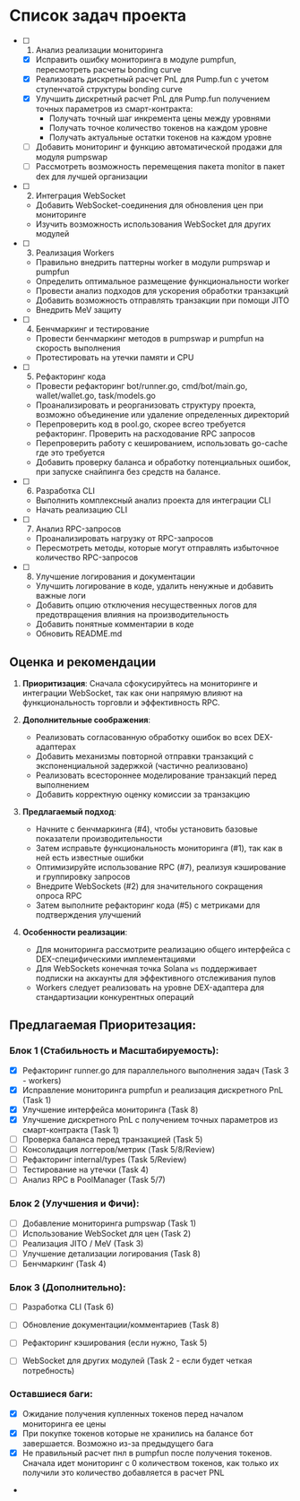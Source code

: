 # Список задач проекта

- [ ] 1. Анализ реализации мониторинга
    - [x] Исправить ошибку мониторинга в модуле pumpfun, пересмотреть расчеты bonding curve
    - [x] Реализовать дискретный расчет PnL для Pump.fun с учетом ступенчатой структуры bonding curve
    - [x] Улучшить дискретный расчет PnL для Pump.fun получением точных параметров из смарт-контракта:
        - Получать точный шаг инкремента цены между уровнями
        - Получать точное количество токенов на каждом уровне
        - Получать актуальные остатки токенов на каждом уровне
    - [ ] Добавить мониторинг и функцию автоматической продажи для модуля pumpswap
    - [ ] Рассмотреть возможность перемещения пакета monitor в пакет dex для лучшей организации

- [ ] 2. Интеграция WebSocket
    - Добавить WebSocket-соединения для обновления цен при мониторинге
    - Изучить возможность использования WebSocket для других модулей

- [ ] 3. Реализация Workers
    - Правильно внедрить паттерны worker в модули pumpswap и pumpfun
    - Определить оптимальное размещение функциональности worker
    - Провести анализ подходов для ускорения обработки транзакций
    - Добавить возможность отправлять транзакции при помощи JITO
    - Внедрить MeV защиту 

- [ ] 4. Бенчмаркинг и тестирование
    - Провести бенчмаркинг методов в pumpswap и pumpfun на скорость выполнения
    - Протестировать на утечки памяти и CPU

- [ ] 5. Рефакторинг кода
    - Провести рефакторинг bot/runner.go, cmd/bot/main.go, wallet/wallet.go, task/models.go
    - Проанализировать и реорганизовать структуру проекта, возможно объединение или удаление определенных директорий
    - Перепроверить код в pool.go, скорее всгео требуется рефакторинг. Проверить на расходование RPC запросов
    - Перепроверить работу с кешированием, использовать go-cache где это требуется
    - Добавить проверку баланса и обработку потенциальных ошибок, при запуске снайпинга без средств на балансе. 

- [ ] 6. Разработка CLI
    - Выполнить комплексный анализ проекта для интеграции CLI
    - Начать реализацию CLI

- [ ] 7. Анализ RPC-запросов
    - Проанализировать нагрузку от RPC-запросов
    - Пересмотреть методы, которые могут отправлять избыточное количество RPC-запросов

- [ ] 8. Улучшение логирования и документации
    - Улучшить логирование в коде, удалить ненужные и добавить важные логи
    - Добавить опцию отключения несущественных логов для предотвращения влияния на производительность
    - Добавить понятные комментарии в коде
    - Обновить README.md

## Оценка и рекомендации

1. **Приоритизация**: Сначала сфокусируйтесь на мониторинге и интеграции WebSocket, так как они напрямую влияют на функциональность торговли и эффективность RPC.

2. **Дополнительные соображения**:
    - Реализовать согласованную обработку ошибок во всех DEX-адаптерах
    - Добавить механизмы повторной отправки транзакций с экспоненциальной задержкой (частично реализовано)
    - Реализовать всестороннее моделирование транзакций перед выполнением
    - Добавить корректную оценку комиссии за транзакцию

3. **Предлагаемый подход**:
    - Начните с бенчмаркинга (#4), чтобы установить базовые показатели производительности
    - Затем исправьте функциональность мониторинга (#1), так как в ней есть известные ошибки
    - Оптимизируйте использование RPC (#7), реализуя кэширование и группировку запросов
    - Внедрите WebSockets (#2) для значительного сокращения опроса RPC
    - Затем выполните рефакторинг кода (#5) с метриками для подтверждения улучшений

4. **Особенности реализации**:
    - Для мониторинга рассмотрите реализацию общего интерфейса с DEX-специфическими имплементациями
    - Для WebSockets конечная точка Solana `ws` поддерживает подписки на аккаунты для эффективного отслеживания пулов
    - Workers следует реализовать на уровне DEX-адаптера для стандартизации конкурентных операций


## Предлагаемая Приоритезация:

### Блок 1 (Стабильность и Масштабируемость):
- [x] Рефакторинг runner.go для параллельного выполнения задач (Task 3 - workers) 
- [x] Исправление мониторинга pumpfun и реализация дискретного PnL (Task 1)
- [x] Улучшение интерфейса мониторинга (Task 8)
- [x] Улучшение дискретного PnL с получением точных параметров из смарт-контракта (Task 1)
- [ ] Проверка баланса перед транзакцией (Task 5)
- [ ] Консолидация логгеров/метрик (Task 5/8/Review)
- [ ] Рефакторинг internal/types (Task 5/Review)
- [ ] Тестирование на утечки (Task 4)
- [ ] Анализ RPC в PoolManager (Task 5/7)

### Блок 2 (Улучшения и Фичи):
- [ ] Добавление мониторинга pumpswap (Task 1)
- [ ] Использование WebSocket для цен (Task 2)
- [ ] Реализация JITO / MeV (Task 3)
- [ ] Улучшение детализации логирования (Task 8)
- [ ] Бенчмаркинг (Task 4)

### Блок 3 (Дополнительно):
- [ ] Разработка CLI (Task 6)
- [ ] Обновление документации/комментариев (Task 8)
- [ ] Рефакторинг кэширования (если нужно, Task 5)
- [ ] WebSocket для других модулей (Task 2 - если будет четкая потребность)


### Оставшиеся баги:
- [x] Ожидание получения купленных токенов перед началом мониторинга ее цены
- [x] При покупке токенов которые не хранились на балансе бот завершается. Возможно из-за предыдущего бага
- [x] Не правильный расчет пнл в pumpfun после получения токенов. Сначала идет мониторинг с 0 количеством токенов, как только их получили это количество добавляется в расчет PNL
- 


